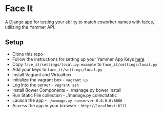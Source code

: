 Face It
=======================

A Django app for testing your ability to match coworker names with faces, utilizing the Yammer API.

Setup
-----

* Clone this repo
* Follow the instructions for setting up your Yammer App Keys [here](https://github.com/excellaco/yammer-hackathon/wiki/Yammer-OAuth-Setup)
* Copy `face_it/settings/local.py.example` to `face_it/settings/local.py`
* Add your keys to `face_it/settings/local.py`
* Install Vagrant and Virtualbox
* Initialize the vagrant box - `vagrant up`
* Log into the server - `vagrant ssh`
* Install Bower Components - ./manage.py bower install
* Run Static File collection - ./manage.py collectstatic
* Launch the app - `./manage.py runserver 0.0.0.0:8000`
* Access the app in your browser - `http://localhost:8111`
